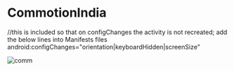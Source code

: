 # CommotionIndia

//this is included so that on configChanges the activity is not recreated; add the below lines into Manifests files
    android:configChanges="orientation|keyboardHidden|screenSize"
    
   ![comm](https://user-images.githubusercontent.com/20511163/41675403-4314f2bc-74e0-11e8-8a60-e13280d31e2d.jpg)
